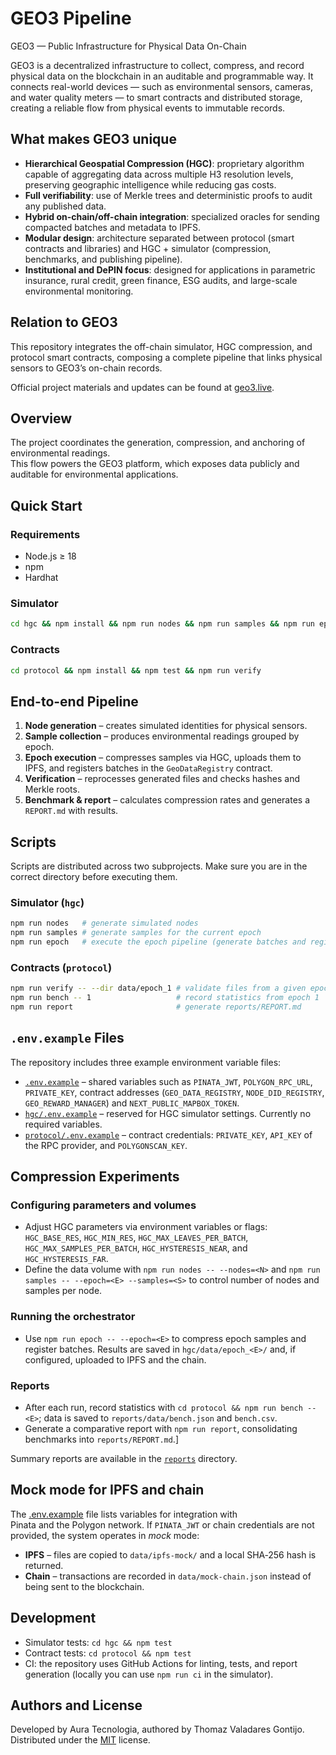 # GEO3 Pipeline

GEO3 — Public Infrastructure for Physical Data On-Chain

GEO3 is a decentralized infrastructure to collect, compress, and record physical data on the blockchain in an auditable and programmable way. It connects real-world devices — such as environmental sensors, cameras, and water quality meters — to smart contracts and distributed storage, creating a reliable flow from physical events to immutable records.

## What makes GEO3 unique

- **Hierarchical Geospatial Compression (HGC)**: proprietary algorithm capable of aggregating data across multiple H3 resolution levels, preserving geographic intelligence while reducing gas costs.
- **Full verifiability**: use of Merkle trees and deterministic proofs to audit any published data.
- **Hybrid on-chain/off-chain integration**: specialized oracles for sending compacted batches and metadata to IPFS.
- **Modular design**: architecture separated between protocol (smart contracts and libraries) and HGC + simulator (compression, benchmarks, and publishing pipeline).
- **Institutional and DePIN focus**: designed for applications in parametric insurance, rural credit, green finance, ESG audits, and large-scale environmental monitoring.

## Relation to GEO3
This repository integrates the off-chain simulator, HGC compression, and protocol smart contracts, composing a complete pipeline that links physical sensors to GEO3’s on-chain records.

Official project materials and updates can be found at [geo3.live](https://geo3.live).

## Overview
The project coordinates the generation, compression, and anchoring of environmental readings.  
This flow powers the GEO3 platform, which exposes data publicly and  
auditable for environmental applications.

## Quick Start

### Requirements
- Node.js ≥ 18
- npm
- Hardhat

### Simulator
```bash
cd hgc && npm install && npm run nodes && npm run samples && npm run epoch
```

### Contracts
```bash
cd protocol && npm install && npm test && npm run verify
```

## End-to-end Pipeline
1. **Node generation** – creates simulated identities for physical sensors.
2. **Sample collection** – produces environmental readings grouped by epoch.
3. **Epoch execution** – compresses samples via HGC, uploads them to  
   IPFS, and registers batches in the `GeoDataRegistry` contract.
4. **Verification** – reprocesses generated files and checks hashes and  
   Merkle roots.
5. **Benchmark & report** – calculates compression rates and generates a  
   `REPORT.md` with results.

## Scripts
Scripts are distributed across two subprojects. Make sure you are in the  
correct directory before executing them.

### Simulator (`hgc`)
```bash
npm run nodes   # generate simulated nodes
npm run samples # generate samples for the current epoch
npm run epoch   # execute the epoch pipeline (generate batches and register on-chain)
```

### Contracts (`protocol`)
```bash
npm run verify -- --dir data/epoch_1 # validate files from a given epoch
npm run bench -- 1                   # record statistics from epoch 1
npm run report                       # generate reports/REPORT.md
```

## `.env.example` Files
The repository includes three example environment variable files:

- [`.env.example`](./.env.example) – shared variables such as `PINATA_JWT`, `POLYGON_RPC_URL`, `PRIVATE_KEY`, contract addresses (`GEO_DATA_REGISTRY`, `NODE_DID_REGISTRY`, `GEO_REWARD_MANAGER`) and `NEXT_PUBLIC_MAPBOX_TOKEN`.
- [`hgc/.env.example`](./hgc/.env.example) – reserved for HGC simulator settings. Currently no required variables.
- [`protocol/.env.example`](./protocol/.env.example) – contract credentials: `PRIVATE_KEY`, `API_KEY` of the RPC provider, and `POLYGONSCAN_KEY`.

## Compression Experiments
### Configuring parameters and volumes
- Adjust HGC parameters via environment variables or flags: `HGC_BASE_RES`, `HGC_MIN_RES`, `HGC_MAX_LEAVES_PER_BATCH`, `HGC_MAX_SAMPLES_PER_BATCH`, `HGC_HYSTERESIS_NEAR`, and `HGC_HYSTERESIS_FAR`.
- Define the data volume with `npm run nodes -- --nodes=<N>` and `npm run samples -- --epoch=<E> --samples=<S>` to control number of nodes and samples per node.

### Running the orchestrator
- Use `npm run epoch -- --epoch=<E>` to compress epoch samples and register batches. Results are saved in `hgc/data/epoch_<E>/` and, if configured, uploaded to IPFS and the chain.

### Reports
- After each run, record statistics with `cd protocol && npm run bench -- <E>`; data is saved to `reports/data/bench.json` and `bench.csv`.
- Generate a comparative report with `npm run report`, consolidating benchmarks into `reports/REPORT.md`.]

Summary reports are available in the [`reports`](./reports) directory.


## Mock mode for IPFS and chain
The [.env.example](./.env.example) file lists variables for integration with  
Pinata and the Polygon network. If `PINATA_JWT` or chain credentials are not provided, the system operates in *mock* mode:

- **IPFS** – files are copied to `data/ipfs-mock/` and a local SHA‑256 hash is returned.
- **Chain** – transactions are recorded in `data/mock-chain.json` instead of being sent to the blockchain.

## Development
- Simulator tests: `cd hgc && npm test`
- Contract tests: `cd protocol && npm test`
- CI: the repository uses GitHub Actions for linting, tests, and report generation (locally you can use `npm run ci` in the simulator).

## Authors and License
Developed by Aura Tecnologia, authored by Thomaz Valadares Gontijo.  
Distributed under the [MIT](./LICENSE) license.